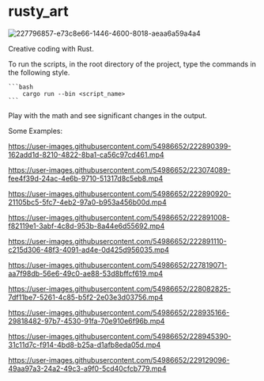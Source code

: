 # rusty_art


![227796857-e73c8e66-1446-4600-8018-aeaa6a59a4a4](https://user-images.githubusercontent.com/54986652/227951137-35ab864e-3329-4ef0-a4aa-2347f07296ca.png)

Creative coding with Rust.

To run the scripts, in the root directory of the project, type the commands in the following style.

    ```bash
        cargo run --bin <script_name>
    ```

Play with the math and see significant changes in the output.

Some Examples:



https://user-images.githubusercontent.com/54986652/222890399-162add1d-8210-4822-8ba1-ca56c97cd461.mp4




https://user-images.githubusercontent.com/54986652/223074089-fee4f39d-24ac-4e6b-9710-51317d8c5eb8.mp4




https://user-images.githubusercontent.com/54986652/222890920-21105bc5-5fc7-4eb2-97a0-b953a456b00d.mp4





https://user-images.githubusercontent.com/54986652/222891008-f82119e1-3abf-4c8d-953b-8a44e6d55692.mp4





https://user-images.githubusercontent.com/54986652/222891110-c215d306-48f3-4091-ad4e-0d425d956035.mp4





https://user-images.githubusercontent.com/54986652/227819071-aa7f98db-56e6-49c0-ae88-53d8bffcf619.mp4



https://user-images.githubusercontent.com/54986652/228082825-7df11be7-5261-4c85-b5f2-2e03e3d03756.mp4



https://user-images.githubusercontent.com/54986652/228935166-29818482-97b7-4530-91fa-70e910e6f96b.mp4





https://user-images.githubusercontent.com/54986652/228945390-31c11d7c-f914-4bd8-b25a-d1afb8eda05d.mp4




https://user-images.githubusercontent.com/54986652/229129096-49aa97a3-24a2-49c3-a9f0-5cd40cfcb779.mp4




